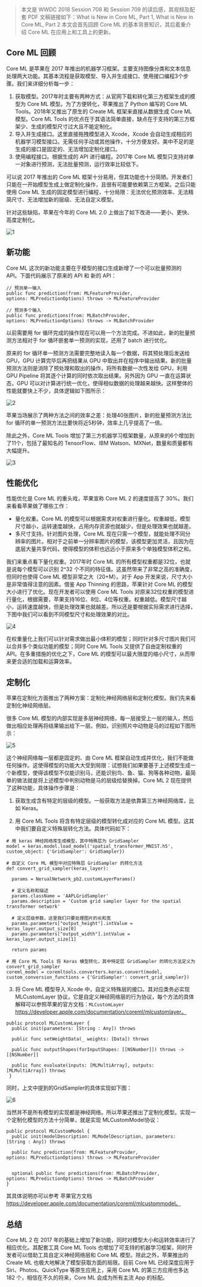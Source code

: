 
> 本文是 WWDC 2018 Session 708 和 Session 709 的读后感，其视频及配套 PDF 文稿链接如下：What is New in Core ML, Part 1, What is New in Core ML, Part 2 本文会首先回顾 Core ML 的基本背景知识，其后着重介绍 Core ML 在应用上和工具上的更新。

## Core ML 回顾

Core ML 是苹果在 2017 年推出的机器学习框架。主要支持图像分类和文本信息处理两大功能。其基本流程是获取模型、导入并生成接口、使用接口编程3个步骤。我们来详细分析每一步：

1. 获取模型。2017年时主要有两种方式：从官网下载和转化第三方框架生成的模型为 Core ML 模型。为了方便转化，苹果推出了 Python 编写的 Core ML Tools。2018年又推出了原生的 Create ML 框架来直接从数据生成 Core ML 模型。Core ML Tools 的优点在于其语法简单直接，缺点在于支持的第三方框架少、生成的模型尺寸过大且不能定制化。
2. 导入并生成接口。这里直接拖拽模型进入 Xcode，Xcode 会自动生成相应的机器学习模型接口。无需任何手动或其他操作，十分方便友好。美中不足的是生成的接口是固定的、无法增加定制化接口。
3. 使用编程接口。根据生成的 API 进行编程。2017年 Core ML 模型只支持对单一对象进行预测，无法批量预测，运行效率比较低下。

可以说 2017 年推出的 Core ML 框架十分易用，但其功能也十分简陋。开发者们只能在一开始模型生成上做定制化操作，且很有可能要依赖第三方框架。之后只能使用 Core ML 生成的固定模型进行编程，十分局限：无法优化预测效率、无法精简尺寸、无法增加新的层级、无法自定义模型。

针对这些缺陷，苹果在今年的 Core ML 2.0 上做出了如下改进——更小、更快、高度定制化。

![1](http://)

## 新功能

Core ML 这次的新功能主要在于模型的接口生成新增了一个可以批量预测的 API。下面代码展示了原来的 API 和 新的 API：

```objc
// 预测单一输入
public func prediction(from: MLFeatureProvider,
options: MLPredictionOptions) throws -> MLFeatureProvider

// 预测多个输入
public func predictions(from: MLBatchProvider,
options: MLPredictionOptions) throws -> MLBatchProvider
```

以前需要用 for 循环完成的操作现在可以用一个方法完成。不进如此，新的批量预测方法相对于 for 循环嵌套单一预测的实现，还用了 batch 进行优化。

原来的 for 循环单一预测方法需要完整地读入每一个数据，将其预处理后发送给 GPU，GPU 计算完毕后再把结果从 GPU 中取出并在程序中输出结果。新的批量预测方法则是消除了预处理和取出的操作，将所有数据一次性发给 GPU，利用 GPU Pipeline 将其逐个计算的同时依次取出结果。另外因为 GPU 一直在运算状态，GPU 可以对计算进行统一优化，使得相似数据的处理越来越快。这样整体的性能就要快上不少，具体逻辑如下图所示：

![2](http://)

苹果当场展示了两种方法之间的效率之差：处理40张图片，新的批量预测方法比 for 循环的单一预测方法比要快将近5秒钟，效率上几乎提高了一倍。

除此之外，Core ML Tools 增加了第三方机器学习框架数量，从原来的6个增加到了11个，包括了最知名的 TensorFlow、IBM Watson、MXNet，数量和质量都有大幅提升。

![3](http://)

## 性能优化

性能优化是 Core ML 的重头戏，苹果宣称 Core ML 2 的速度提高了 30%。我们来看看苹果做了哪些工作：

* 量化权重。Core ML 的模型可以根据需求对权重进行量化。权重越低，模型尺寸越小，运转速度越快，占用内存资源也就越少，但是处理效果也就越差。
* 多尺寸支持。针对图片处理，Core ML 现在只需一个模型，就能处理不同分辨率的图片。相对于之前单一分辨率图片的模型，该模型更加灵活，且因为在底层大量共享代码，使得模型的体积也远远小于原来多个单独模型体积之和。

我们来重点看下量化权重。2017年时 Core ML 的所有模型权重都是32位，也就是说每个模型可以识别 2^32 个不同的特征值。这虽然带来了非常之高的准确度，但同时也使得 Core ML 模型非常之大（20+M）。对于 App 开发来说，尺寸大小是非常值得注意的因素。借鉴 App Thinning 的思路，苹果针对 Core ML 的模型大小进行了优化。现在开发者可以使用 Core ML Tools 对原来32位权重的模型进行量化，根据需要，苹果支持16位、8位、4位等权重。权重越低。模型尺寸越小，运转速度越快，但是处理效果也就越差。所以还是要根据实际需求进行选择，下图中我们可以看到不同模型尺寸和处理效果的对比。

![4](http://)

在权重量化上我们可以针对需求做出最小体积的模型；同时针对多尺寸图片我们可以合并多个类似功能的模型；同时 Core ML Tools 又提供了自由定制权重的 API。在多重措施的优化之下，Core ML 的模型可以最大限度的缩小尺寸，从而带来更合适的加载和运算效率。

## 定制化

苹果在定制化方面推出了两种方案：定制化神经网络层和定制化模型。我们先来看定制化神经网络层。

很多 Core ML 模型的内部实现是多层神经网络，每一层接受上一层的输入，然后做出相应处理再将结果输出给下一层。例如，识别照片中动物是马的过程如下图所示：

![5](http://)

这个神经网络每一层都是固定的、由 Core ML 框架自动生成并优化，我们不能做任何操作。这使得模型的功能大大受到局限：试想我们如果要基于上述模型生成一个新模型，使得该模型不仅能识别马，还能识别鸟、鱼、猫、狗等各种动物，最简单的做法就是将上述模型中判别动物是马的层级给替换掉。Core ML 2 现在提供了这种功能，具体操作步骤是：

1) 获取生成含有特定的层级的模型。一般获取方法是依靠第三方神经网络库，比如 Keras。

2) 用 Core ML Tools 将含有特定层级的模型转化成对应的 Core ML 模型。这其中我们要自定义特殊层转化方法。具体代码如下：

```objc
# 用 keras 神经网络库生成模型，其中特殊层为 GridSampler
model = keras.model.load_model('spatial_transformer_MNIST.h5', custom_object: {'GridSampler': GridSampler})

# 自定义 Core ML 模型中对应特殊层 GridSampler 的转化方法
def convert_grid_sampler(keras_layer):

  params = NerualNetwork_pb2.customLayerParams()

  # 定义名称和描述
  params.className = 'AAPLGridSampler'
  params.description = 'Custom grid sampler layer for the spatial transformer network'

  # 定义层级参数，这里我们只要处理图片的长和宽
  params.parameters["output_height"].intValue = keras_layer.output_size[0]
  params.parameters["output_width"].intValue = keras_layer.output_size[1]

  return params

# 用 Core ML Tools 将 Keras 模型转化，其中特定层 GridSampler 的转化方法定义为 convert_grid_sampler
coreml_model = coremltools.converters.keras.convert(model, custom_conversion_functions = {'GridSampler': convert_grid_sampler})
```

3) 将 Core ML 模型导入 Xcode 中，自定义特殊层的接口。其对应类务必实现 MLCustomLayer 协议，它是自定义神经网络层的行为协议，每个方法的具体解释可以参照苹果的官方文档：`MLCustomLayer` https://developer.apple.com/documentation/coreml/mlcustomlayer。

```objc
public protocol MLCustomLayer {
  public init(parameters: [String : Any]) throws

  public func setWeightData(_ weights: [Data]) throws

  public func outputShapes(forInputShapes: [[NSNumber]]) throws -> [[NSNumber]]

  public func evaluate(inputs: [MLMultiArray], outputs: [MLMultiArray]) throws
 }
```

同时，上文中提到的GridSampler的具体实现如下图：

![6](http://)

当然并不是所有模型的实现都是神经网络。所以苹果还推出了定制化模型。实现一个定制化模型的方法十分简单，就是实现 MLCustomModel协议：

```obj
public protocol MLCustomModel {
  public init(modelDescription: MLModelDescription, parameters: [String : Any]) throws
  
  public func prediction(from: MLFeatureProvider,
options: MLPredictionOptions) throws -> MLFeatureProvider

 
  optional public func predictions(from: MLBatchProvider,
options: MLPredictionOptions) throws -> MLBatchProvider
}
```

其具体说明亦可以参考 苹果官方文档 https://developer.apple.com/documentation/coreml/mlcustommodel。

## 总结

Core ML 2 在 2017 年的基础上增加了新功能，同时对模型大小和运转效率进行了相应优化。其配套工具 Core ML Tools 也增加了可支持的机器学习框架，同时开发者可以借助工具自定义神经网络层和 Core ML 模型。除此之外，苹果推出的 Create ML 也极大地解决了模型获取方面的局限。目前 Core ML 已经深度应用于 Siri、Photos、QuickType 等原生应用上，采用 Core ML 的第三方应用也多达 182 个，相信在不久的将来，Core ML 会成为所有主流 App 的标配。


